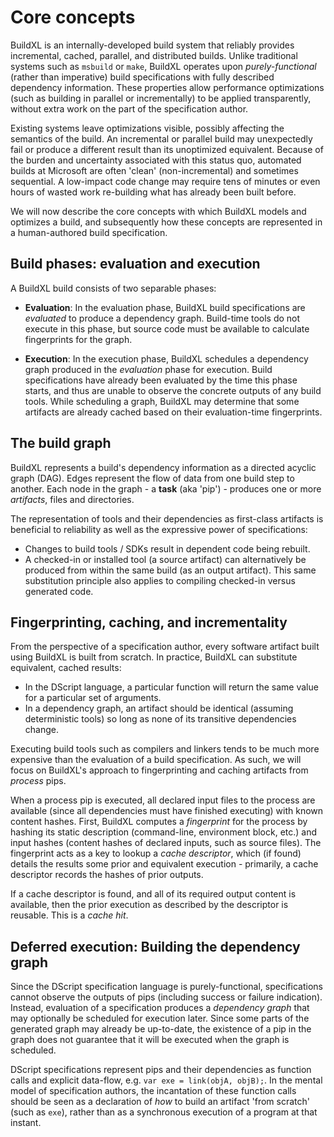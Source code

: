 # Core concepts

BuildXL is an internally-developed build system that reliably provides incremental, cached, parallel, and distributed builds. Unlike traditional systems such as ``msbuild`` or ``make``, BuildXL operates upon _purely-functional_ (rather than imperative) build specifications with fully described dependency information. These properties allow performance optimizations (such as building in parallel or incrementally) to be applied transparently, without extra work on the part of the specification author.

Existing systems leave optimizations visible, possibly affecting the semantics of the build. An incremental or parallel build may unexpectedly fail or produce a different result than its unoptimized equivalent. Because of the burden and uncertainty associated with this status quo, automated builds at Microsoft are often 'clean' (non-incremental) and sometimes sequential. A low-impact code change may require tens of minutes or even hours of wasted work re-building what has already been built before.

We will now describe the core concepts with which BuildXL models and optimizes a build, and subsequently how these concepts are represented in a human-authored build specification.

## Build phases: evaluation and execution
A BuildXL build consists of two separable phases:

* **Evaluation**: 
  In the evaluation phase, BuildXL build specifications are *evaluated* to produce a dependency graph. Build-time tools do not execute in this phase, but source code must be available to calculate fingerprints for the graph.

* **Execution**:
  In the execution phase, BuildXL schedules a dependency graph produced in the *evaluation* phase for execution. Build specifications have already been evaluated by the time this phase starts, and thus are unable to observe the concrete outputs of any build tools. While scheduling a graph, BuildXL may determine that some artifacts are already cached based on their evaluation-time fingerprints.

## The build graph
BuildXL represents a build's dependency information as a directed acyclic graph (DAG). Edges represent the flow of data from one build step to another. Each node in the graph - a **task** (aka 'pip') - produces one or more _artifacts_, files and directories.

The representation of tools and their dependencies as first-class artifacts is beneficial to reliability as well as the expressive power of specifications:

* Changes to build tools / SDKs result in dependent code being rebuilt.
* A checked-in or installed tool (a source artifact) can alternatively be produced from within the same build (as an output artifact). This same substitution principle also applies to compiling checked-in versus generated code. 

## Fingerprinting, caching, and incrementality
From the perspective of a specification author, every software artifact built using BuildXL is built from scratch. In practice, BuildXL can substitute equivalent, cached results:

* In the DScript language, a particular function will return the same value for a particular set of arguments.
* In a dependency graph, an artifact should be identical (assuming deterministic tools) so long as none of its transitive dependencies change.

Executing build tools such as compilers and linkers tends to be much more expensive than the evaluation of a build specification. As such, we will focus on BuildXL's approach to fingerprinting and caching artifacts from *process* pips.

When a process pip is executed, all declared input files to the process are available (since all dependencies must have finished executing) with known content hashes. First, BuildXL computes a _fingerprint_ for the process by hashing its static description (command-line, environment block, etc.) and input hashes (content hashes of declared inputs, such as source files). The fingerprint acts as a key to lookup a _cache descriptor_, which (if found) details the results some prior and equivalent execution - primarily, a cache descriptor records the hashes of prior outputs.

If a cache descriptor is found, and all of its required output content is available, then the prior execution as described by the descriptor is reusable. This is a _cache hit_.

## Deferred execution: Building the dependency graph
Since the DScript specification language is purely-functional, specifications cannot observe the outputs of pips (including success or failure indication). Instead, evaluation of a specification produces a _dependency graph_ that may optionally be scheduled for execution later. Since some parts of the generated graph may already
be up-to-date, the existence of a pip in the graph does not guarantee that it will be executed when the graph is scheduled. 

DScript specifications represent pips and their dependencies as function calls and explicit data-flow, e.g. ``var exe = link(objA, objB);``. In the mental model of specification authors, the incantation of these function calls should be seen as a declaration of *how* to build an artifact 'from scratch' (such as ``exe``), rather than as a synchronous execution of a program at that instant.
